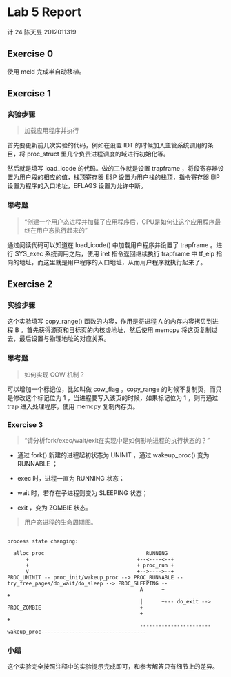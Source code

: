 # Lab 5 Report

计 24 陈天昱 2012011319

## Exercise 0

使用 meld 完成半自动移植。

## Exercise 1

### 实验步骤

> 加载应用程序并执行

首先要更新前几次实验的代码，例如在设置 IDT 的时候加入主管系统调用的条目，将 proc_struct 里几个负责进程调度的域进行初始化等。

然后就是填写 load_icode 的代码。做的工作就是设置 trapframe ，将段寄存器设置为用户段的相应的值，栈顶寄存器 ESP 设置为用户栈的栈顶，指令寄存器 EIP 设置为程序的入口地址，EFLAGS 设置为允许中断。

### 思考题

> “创建一个用户态进程并加载了应用程序后，CPU是如何让这个应用程序最终在用户态执行起来的”

通过阅读代码可以知道在 load\_icode() 中加载用户程序并设置了 trapframe 。进行 SYS\_exec 系统调用之后，使用 iret 指令返回继续执行 trapframe 中 tf\_eip 指向的地址，而这里就是用户程序的入口地址，从而用户程序就执行起来了。

## Exercise 2

### 实验步骤

这个实验填写 copy_range() 函数的内容，作用是将进程 A 的内存内容拷贝到进程 B 。首先获得源页和目标页的内核虚地址，然后使用 memcpy 将这页复制过去，最后设置与物理地址的对应关系。

### 思考题

> 如何实现 COW 机制？

可以增加一个标记位，比如叫做 cow\_flag 。copy\_range 的时候不复制页，而只是修改这个标记位为 1 ，当进程要写入该页的时候，如果标记位为 1 ，则再通过 trap 进入处理程序，使用 memcpy 复制内存页。

### Exercise 3

> “请分析fork/exec/wait/exit在实现中是如何影响进程的执行状态的？”

- 通过 fork() 新建的进程起初状态为 UNINIT ，通过 wakeup_proc() 变为 RUNNABLE ；

- exec 时，进程一直为 RUNNING 状态；

- wait 时，若存在子进程则变为 SLEEPING 状态；

- exit ，变为 ZOMBIE 状态。

> 用户态进程的生命周期图。

```

process state changing:
                                            
  alloc_proc                                 RUNNING
      +                                   +--<----<--+
      +                                   + proc_run +
      V                                   +-->---->--+ 
PROC_UNINIT -- proc_init/wakeup_proc --> PROC_RUNNABLE -- try_free_pages/do_wait/do_sleep --> PROC_SLEEPING --
                                           A      +                                                           +
                                           |      +--- do_exit --> PROC_ZOMBIE                                +
                                           +                                                                  + 
                                           -----------------------wakeup_proc----------------------------------
```

### 小结

这个实验完全按照注释中的实验提示完成即可，和参考解答只有细节上的差异。
